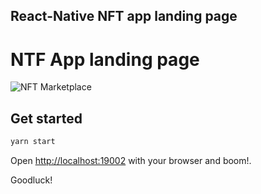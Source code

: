 ## React-Native NFT app landing page

# NTF App landing page

![NFT Marketplace](https://i.ibb.co/X5kYdvB/image.png)

## Get started

```bash
yarn start
```

Open [http://localhost:19002](http://localhost:19002) with your browser and boom!.

Goodluck!
